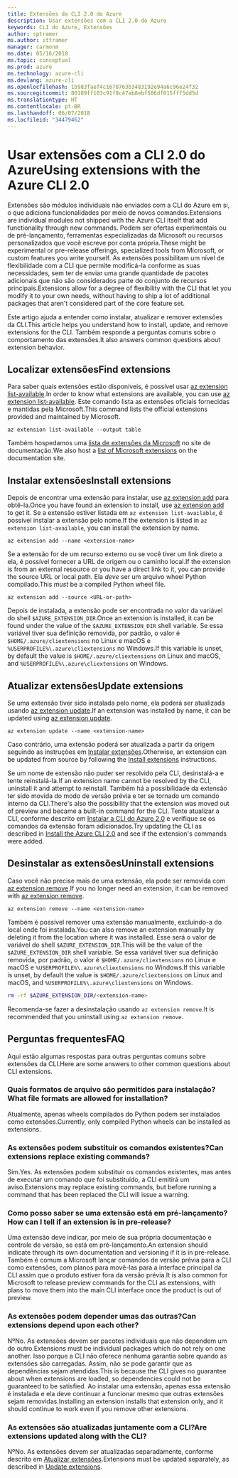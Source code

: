 ```yaml
---
title: Extensões da CLI 2.0 do Azure
description: Usar extensões com a CLI 2.0 do Azure
keywords: CLI do Azure, Extensões
author: sptramer
ms.author: sttramer
manager: carmonm
ms.date: 05/16/2018
ms.topic: conceptual
ms.prod: azure
ms.technology: azure-cli
ms.devlang: azure-cli
ms.openlocfilehash: 1b983faef4c1678763b3483192e94a6c96e24f32
ms.sourcegitcommit: 80189ff103c91f8c47ab8ebf586df815fff5dd5d
ms.translationtype: HT
ms.contentlocale: pt-BR
ms.lasthandoff: 06/07/2018
ms.locfileid: "34479462"
---
```

# <a name="using-extensions-with-the-azure-cli-20"></a><span data-ttu-id="46632-104">Usar extensões com a CLI 2.0 do Azure</span><span class="sxs-lookup"><span data-stu-id="46632-104">Using extensions with the Azure CLI 2.0</span></span>

<span data-ttu-id="46632-105">Extensões são módulos individuais não enviados com a CLI do Azure em si, o que adiciona funcionalidades por meio de novos comandos.</span><span class="sxs-lookup"><span data-stu-id="46632-105">Extensions are individual modules not shipped with the Azure CLI itself that add functionality through new commands.</span></span> <span data-ttu-id="46632-106">Podem ser ofertas experimentais ou de pré-lançamento, ferramentas especializadas da Microsoft ou recursos personalizados que você escreve por conta própria.</span><span class="sxs-lookup"><span data-stu-id="46632-106">These might be experimental or pre-release offerings, specialized tools from Microsoft, or custom features you write yourself.</span></span> <span data-ttu-id="46632-107">As extensões possibilitam um nível de flexibilidade com a CLI que permite modificá-la conforme as suas necessidades, sem ter de enviar uma grande quantidade de pacotes adicionais que não são considerados parte do conjunto de recursos principais.</span><span class="sxs-lookup"><span data-stu-id="46632-107">Extensions allow for a degree of flexibility with the CLI that let you modify it to your own needs, without having to ship a lot of additional packages that aren't considered part of the core feature set.</span></span>

<span data-ttu-id="46632-108">Este artigo ajuda a entender como instalar, atualizar e remover extensões da CLI.</span><span class="sxs-lookup"><span data-stu-id="46632-108">This article helps you understand how to install, update, and remove extensions for the CLI.</span></span> <span data-ttu-id="46632-109">Também responde a perguntas comuns sobre o comportamento das extensões.</span><span class="sxs-lookup"><span data-stu-id="46632-109">It also answers common questions about extension behavior.</span></span>

## <a name="find-extensions"></a><span data-ttu-id="46632-110">Localizar extensões</span><span class="sxs-lookup"><span data-stu-id="46632-110">Find extensions</span></span>

<span data-ttu-id="46632-111">Para saber quais extensões estão disponíveis, é possível usar [az extension list-available](/cli/azure/extension#az-extension-list-available).</span><span class="sxs-lookup"><span data-stu-id="46632-111">In order to know what extensions are available, you can use [az extension list-available](/cli/azure/extension#az-extension-list-available).</span></span> <span data-ttu-id="46632-112">Este comando lista as extensões oficiais fornecidas e mantidas pela Microsoft.</span><span class="sxs-lookup"><span data-stu-id="46632-112">This command lists the official extensions provided and maintained by Microsoft.</span></span>

```azurecli-interactive
az extension list-available --output table
```

<span data-ttu-id="46632-113">Também hospedamos uma [lista de extensões da Microsoft](azure-cli-extensions-list.md) no site de documentação.</span><span class="sxs-lookup"><span data-stu-id="46632-113">We also host a [list of Microsoft extensions](azure-cli-extensions-list.md) on the documentation site.</span></span>

## <a name="install-extensions"></a><span data-ttu-id="46632-114">Instalar extensões</span><span class="sxs-lookup"><span data-stu-id="46632-114">Install extensions</span></span>

<span data-ttu-id="46632-115">Depois de encontrar uma extensão para instalar, use [az extension add](https://docs.microsoft.com/cli/azure/extension#az-extension-add) para obtê-la.</span><span class="sxs-lookup"><span data-stu-id="46632-115">Once you have found an extension to install, use [az extension add](https://docs.microsoft.com/cli/azure/extension#az-extension-add) to get it.</span></span> <span data-ttu-id="46632-116">Se a extensão estiver listada em `az extension list-available`, é possível instalar a extensão pelo nome.</span><span class="sxs-lookup"><span data-stu-id="46632-116">If the extension is listed in `az extension list-available`, you can install the extension by name.</span></span>

```azurecli-interactive
az extension add --name <extension-name>
```

<span data-ttu-id="46632-117">Se a extensão for de um recurso externo ou se você tiver um link direto a ela, é possível fornecer a URL de origem ou o caminho local.</span><span class="sxs-lookup"><span data-stu-id="46632-117">If the extension is from an external resource or you have a direct link to it, you can provide the source URL or local path.</span></span> <span data-ttu-id="46632-118">Ela _deve_ ser um arquivo wheel Python compilado.</span><span class="sxs-lookup"><span data-stu-id="46632-118">This _must_ be a compiled Python wheel file.</span></span>

```azurecli-interactive
az extension add --source <URL-or-path>
```

<span data-ttu-id="46632-119">Depois de instalada, a extensão pode ser encontrada no valor da variável do shell `$AZURE_EXTENSION_DIR`.</span><span class="sxs-lookup"><span data-stu-id="46632-119">Once an extension is installed, it can be found under the value of the `$AZURE_EXTENSION_DIR` shell variable.</span></span> <span data-ttu-id="46632-120">Se essa variável tiver sua definição removida, por padrão, o valor é `$HOME/.azure/cliextensions` no Linux e macOS e `%USERPROFILE%\.azure\cliextensions` no Windows.</span><span class="sxs-lookup"><span data-stu-id="46632-120">If this variable is unset, by default the value is `$HOME/.azure/cliextensions` on Linux and macOS, and `%USERPROFILE%\.azure\cliextensions` on Windows.</span></span>

## <a name="update-extensions"></a><span data-ttu-id="46632-121">Atualizar extensões</span><span class="sxs-lookup"><span data-stu-id="46632-121">Update extensions</span></span>

<span data-ttu-id="46632-122">Se uma extensão tiver sido instalada pelo nome, ela poderá ser atualizada usando [az extension update](https://docs.microsoft.com/cli/azure/extension#az-extension-update).</span><span class="sxs-lookup"><span data-stu-id="46632-122">If an extension was installed by name, it can be updated using [az extension update](https://docs.microsoft.com/cli/azure/extension#az-extension-update).</span></span>

```azurecli-interactive
az extension update --name <extension-name>
```

<span data-ttu-id="46632-123">Caso contrário, uma extensão poderá ser atualizada a partir da origem seguindo as instruções em [Instalar extensões](#install-extensions).</span><span class="sxs-lookup"><span data-stu-id="46632-123">Otherwise, an extension can be updated from source by following the [Install extensions](#install-extensions) instructions.</span></span>

<span data-ttu-id="46632-124">Se um nome de extensão não puder ser resolvido pela CLI, desinstalá-a e tente reinstalá-la.</span><span class="sxs-lookup"><span data-stu-id="46632-124">If an extension name cannot be resolved by the CLI, uninstall it and attempt to reinstall.</span></span> <span data-ttu-id="46632-125">Também há a possibilidade da extensão ter sido movida do modo de versão prévia e ter se tornado um comando interno da CLI.</span><span class="sxs-lookup"><span data-stu-id="46632-125">There's also the possibility that the extension was moved out of preview and became a built-in command for the CLI.</span></span> <span data-ttu-id="46632-126">Tente atualizar a CLI, conforme descrito em [Instalar a CLI do Azure 2.0](install-azure-cli.md) e verifique se os comandos da extensão foram adicionados.</span><span class="sxs-lookup"><span data-stu-id="46632-126">Try updating the CLI as described in [Install the Azure CLI 2.0](install-azure-cli.md) and see if the extension's commands were added.</span></span> 

## <a name="uninstall-extensions"></a><span data-ttu-id="46632-127">Desinstalar as extensões</span><span class="sxs-lookup"><span data-stu-id="46632-127">Uninstall extensions</span></span>

<span data-ttu-id="46632-128">Caso você não precise mais de uma extensão, ela pode ser removida com [az extension remove](https://docs.microsoft.com/cli/azure/extension#az-extension-remove).</span><span class="sxs-lookup"><span data-stu-id="46632-128">If you no longer need an extension, it can be removed with [az extension remove](https://docs.microsoft.com/cli/azure/extension#az-extension-remove).</span></span>

```azurecli-interactive
az extension remove --name <extension-name>
```

<span data-ttu-id="46632-129">Também é possível remover uma extensão manualmente, excluindo-a do local onde foi instalada.</span><span class="sxs-lookup"><span data-stu-id="46632-129">You can also remove an extension manually by deleting it from the location where it was installed.</span></span> <span data-ttu-id="46632-130">Esse será o valor de variável do shell `$AZURE_EXTENSION_DIR`.</span><span class="sxs-lookup"><span data-stu-id="46632-130">This will be the value of the `$AZURE_EXTENSION_DIR` shell variable.</span></span> <span data-ttu-id="46632-131">Se essa variável tiver sua definição removida, por padrão, o valor é `$HOME/.azure/cliextensions` no Linux e macOS e `%USERPROFILE%\.azure\cliextensions` no Windows.</span><span class="sxs-lookup"><span data-stu-id="46632-131">If this variable is unset, by default the value is `$HOME/.azure/cliextensions` on Linux and macOS, and `%USERPROFILE%\.azure\cliextensions` on Windows.</span></span>

```bash
rm -rf $AZURE_EXTENSION_DIR/<extension-name>
```

<span data-ttu-id="46632-132">Recomenda-se fazer a desinstalação usando `az extension remove`.</span><span class="sxs-lookup"><span data-stu-id="46632-132">It is recommended that you uninstall using `az extension remove`.</span></span>

## <a name="faq"></a><span data-ttu-id="46632-133">Perguntas frequentes</span><span class="sxs-lookup"><span data-stu-id="46632-133">FAQ</span></span>

<span data-ttu-id="46632-134">Aqui estão algumas respostas para outras perguntas comuns sobre extensões da CLI.</span><span class="sxs-lookup"><span data-stu-id="46632-134">Here are some answers to other common questions about CLI extensions.</span></span>

### <a name="what-file-formats-are-allowed-for-installation"></a><span data-ttu-id="46632-135">Quais formatos de arquivo são permitidos para instalação?</span><span class="sxs-lookup"><span data-stu-id="46632-135">What file formats are allowed for installation?</span></span>

<span data-ttu-id="46632-136">Atualmente, apenas wheels compilados do Python podem ser instalados como extensões.</span><span class="sxs-lookup"><span data-stu-id="46632-136">Currently, only compiled Python wheels can be installed as extensions.</span></span>

### <a name="can-extensions-replace-existing-commands"></a><span data-ttu-id="46632-137">As extensões podem substituir os comandos existentes?</span><span class="sxs-lookup"><span data-stu-id="46632-137">Can extensions replace existing commands?</span></span>

<span data-ttu-id="46632-138">Sim.</span><span class="sxs-lookup"><span data-stu-id="46632-138">Yes.</span></span> <span data-ttu-id="46632-139">As extensões podem substituir os comandos existentes, mas antes de executar um comando que foi substituído, a CLI emitirá um aviso.</span><span class="sxs-lookup"><span data-stu-id="46632-139">Extensions may replace existing commands, but before running a command that has been replaced the CLI will issue a warning.</span></span>

### <a name="how-can-i-tell-if-an-extension-is-in-pre-release"></a><span data-ttu-id="46632-140">Como posso saber se uma extensão está em pré-lançamento?</span><span class="sxs-lookup"><span data-stu-id="46632-140">How can I tell if an extension is in pre-release?</span></span>

<span data-ttu-id="46632-141">Uma extensão deve indicar, por meio de sua própria documentação e controle de versão, se está em pré-lançamento.</span><span class="sxs-lookup"><span data-stu-id="46632-141">An extension should indicate through its own documentation and versioning if it is in pre-release.</span></span> <span data-ttu-id="46632-142">Também é comum a Microsoft lançar comandos de versão prévia para a CLI como extensões, com planos para movê-las para a interface principal da CLI assim que o produto estiver fora da versão prévia.</span><span class="sxs-lookup"><span data-stu-id="46632-142">It is also common for Microsoft to release preview commands for the CLI as extensions, with plans to move them into the main CLI interface once the product is out of preview.</span></span>

### <a name="can-extensions-depend-upon-each-other"></a><span data-ttu-id="46632-143">As extensões podem depender umas das outras?</span><span class="sxs-lookup"><span data-stu-id="46632-143">Can extensions depend upon each other?</span></span>

<span data-ttu-id="46632-144">Nº</span><span class="sxs-lookup"><span data-stu-id="46632-144">No.</span></span> <span data-ttu-id="46632-145">As extensões devem ser pacotes individuais que não dependem um do outro.</span><span class="sxs-lookup"><span data-stu-id="46632-145">Extensions must be individual packages which do not rely on one another.</span></span> <span data-ttu-id="46632-146">Isso porque a CLI não oferece nenhuma garantia sobre quando as extensões são carregadas. Assim, não se pode garantir que as dependências sejam atendidas.</span><span class="sxs-lookup"><span data-stu-id="46632-146">This is because the CLI gives no guarantee about when extensions are loaded, so dependencies could not be guaranteed to be satisfied.</span></span> <span data-ttu-id="46632-147">Ao instalar uma extensão, apenas essa extensão é instalada e ela deve continuar a funcionar mesmo que outras extensões sejam removidas.</span><span class="sxs-lookup"><span data-stu-id="46632-147">Installing an extension installs that extension only, and it should continue to work even if you remove other extensions.</span></span>

### <a name="are-extensions-updated-along-with-the-cli"></a><span data-ttu-id="46632-148">As extensões são atualizadas juntamente com a CLI?</span><span class="sxs-lookup"><span data-stu-id="46632-148">Are extensions updated along with the CLI?</span></span>

<span data-ttu-id="46632-149">Nº</span><span class="sxs-lookup"><span data-stu-id="46632-149">No.</span></span> <span data-ttu-id="46632-150">As extensões devem ser atualizadas separadamente, conforme descrito em [Atualizar extensões](#update-extensions).</span><span class="sxs-lookup"><span data-stu-id="46632-150">Extensions must be updated separately, as described in [Update extensions](#update-extensions).</span></span>
